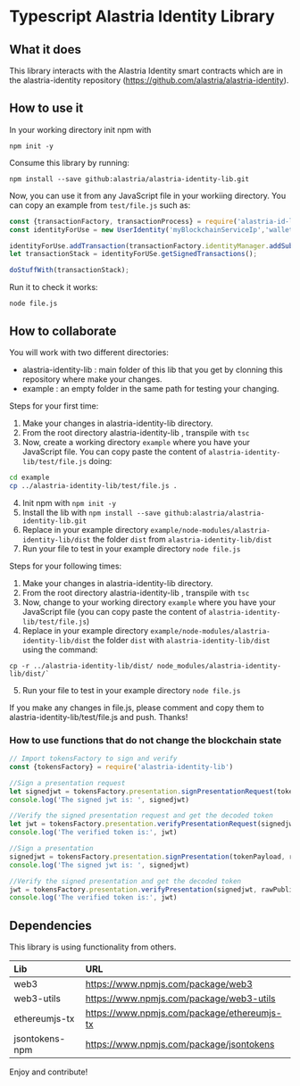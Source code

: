 # Typescript Alastria Identity Library
## What it does
This library interacts with the Alastria Identity smart contracts which are in the alastria-identity repository (https://github.com/alastria/alastria-identity). 

## How to use it
In your working directory init npm with
```
npm init -y
```
Consume this library by running:
```
npm install --save github:alastria/alastria-identity-lib.git
```
Now, you can use it from any JavaScript file in your workiing directory. You can copy an example from `test/file.js` such as:
```javascript
const {transactionFactory, transactionProcess} = require('alastria-id-lib');
const identityForUse = new UserIdentity('myBlockchainServiceIp','walletAddress','privateKeyFromKeyStore');

identityForUse.addTransaction(transactionFactory.identityManager.addSubjectCredential(hash,uri));
let transactionStack = identityForUSe.getSignedTransactions();

doStuffWith(transactionStack);
```
Run it to check it works:
```
node file.js
```
## How to collaborate
You will work with two different directories:
- alastria-identity-lib : main folder of this lib that you get by clonning this repository where make your changes.
- example : an empty folder in the same path for testing your changing.

Steps for your first time:
1. Make your changes in alastria-identity-lib directory.
2. From the root directory alastria-identity-lib , transpile with `tsc`
3. Now, create a working directory `example` where you have your JavaScript file. You can copy paste the content of `alastria-identity-lib/test/file.js` doing:
```bash
cd example
cp ../alastria-identity-lib/test/file.js .
```
4. Init npm with `npm init -y` 
5. Install the lib with `npm install --save github:alastria/alastria-identity-lib.git`
6. Replace in your example directory `example/node-modules/alastria-identity-lib/dist` the folder `dist` from `alastria-identity-lib/dist`
7. Run your file to test in your example directory `node file.js`

Steps for your following times:
1. Make your changes in alastria-identity-lib directory.
2. From the root directory alastria-identity-lib , transpile with `tsc`
3. Now, change to your working directory `example` where you have your JavaScript file (you can copy paste the content of `alastria-identity-lib/test/file.js`)
4. Replace in your example directory `example/node-modules/alastria-identity-lib/dist` the folder `dist` with `alastria-identity-lib/dist` using the command: 
```
cp -r ../alastria-identity-lib/dist/ node_modules/alastria-identity-lib/dist/`
```
5. Run your file to test in your example directory `node file.js`

If you make any changes in file.js, please comment and copy them to alastria-identity-lib/test/file.js and push. Thanks!

### How to use functions that do not change the blockchain state
```javascript
// Import tokensFactory to sign and verify
const {tokensFactory} = require('alastria-identity-lib')

//Sign a presentation request
let signedjwt = tokensFactory.presentation.signPresentationRequest(tokenPayload, rawPrivateKey)
console.log('The signed jwt is: ', signedjwt)

//Verify the signed presentation request and get the decoded token
let jwt = tokensFactory.presentation.verifyPresentationRequest(signedjwt, rawPublicKey)
console.log('The verified token is:', jwt)

//Sign a presentation
signedjwt = tokensFactory.presentation.signPresentation(tokenPayload, rawPrivateKey)
console.log('The signed jwt is: ', signedjwt)

//Verify the signed presentation and get the decoded token
jwt = tokensFactory.presentation.verifyPresentation(signedjwt, rawPublicKey)
console.log('The verified token is:', jwt)
```

## Dependencies
This library is using functionality from others.

| Lib | URL |
|:------------- |:-------------|
| web3     | https://www.npmjs.com/package/web3 | 
| web3-utils | https://www.npmjs.com/package/web3-utils | 
| ethereumjs-tx   | https://www.npmjs.com/package/ethereumjs-tx |
| jsontokens-npm   | https://www.npmjs.com/package/jsontokens |

Enjoy and contribute!
